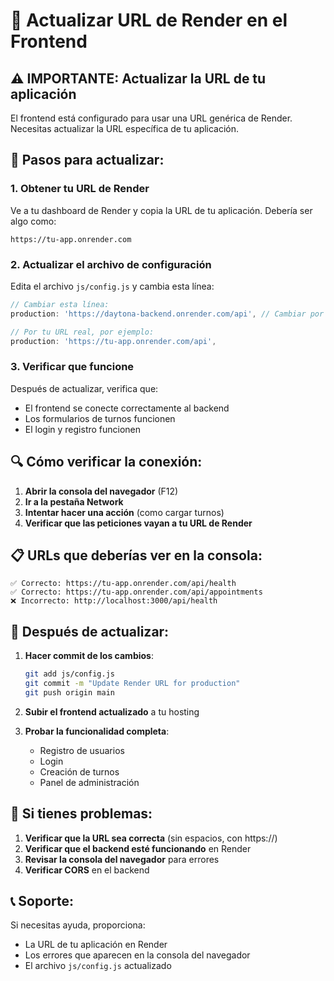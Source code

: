 # 🔗 Actualizar URL de Render en el Frontend

## ⚠️ IMPORTANTE: Actualizar la URL de tu aplicación

El frontend está configurado para usar una URL genérica de Render. Necesitas actualizar la URL específica de tu aplicación.

## 📝 Pasos para actualizar:

### 1. Obtener tu URL de Render
Ve a tu dashboard de Render y copia la URL de tu aplicación. Debería ser algo como:
```
https://tu-app.onrender.com
```

### 2. Actualizar el archivo de configuración
Edita el archivo `js/config.js` y cambia esta línea:

```javascript
// Cambiar esta línea:
production: 'https://daytona-backend.onrender.com/api', // Cambiar por tu URL real de Render

// Por tu URL real, por ejemplo:
production: 'https://tu-app.onrender.com/api',
```

### 3. Verificar que funcione
Después de actualizar, verifica que:
- El frontend se conecte correctamente al backend
- Los formularios de turnos funcionen
- El login y registro funcionen

## 🔍 Cómo verificar la conexión:

1. **Abrir la consola del navegador** (F12)
2. **Ir a la pestaña Network**
3. **Intentar hacer una acción** (como cargar turnos)
4. **Verificar que las peticiones vayan a tu URL de Render**

## 📋 URLs que deberías ver en la consola:

```
✅ Correcto: https://tu-app.onrender.com/api/health
✅ Correcto: https://tu-app.onrender.com/api/appointments
❌ Incorrecto: http://localhost:3000/api/health
```

## 🚀 Después de actualizar:

1. **Hacer commit de los cambios**:
   ```bash
   git add js/config.js
   git commit -m "Update Render URL for production"
   git push origin main
   ```

2. **Subir el frontend actualizado** a tu hosting

3. **Probar la funcionalidad completa**:
   - Registro de usuarios
   - Login
   - Creación de turnos
   - Panel de administración

## 🔧 Si tienes problemas:

1. **Verificar que la URL sea correcta** (sin espacios, con https://)
2. **Verificar que el backend esté funcionando** en Render
3. **Revisar la consola del navegador** para errores
4. **Verificar CORS** en el backend

## 📞 Soporte:

Si necesitas ayuda, proporciona:
- La URL de tu aplicación en Render
- Los errores que aparecen en la consola del navegador
- El archivo `js/config.js` actualizado 